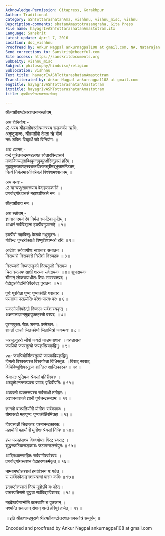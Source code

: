 ```yaml
---
Acknowledge-Permission: Gitapress, Gorakhpur
Author: Traditional
Category: aShTottarashatanAma, vishhnu, vishnu_misc, vishnu
Description-comments: shatanAmastotrasangraha, Gita Press
File name: hayagrIvAShTottarashatanAmastotram.itx
Language: Sanskrit
Latest update: April 7, 2016
Location: doc_vishhnu
Proofread by: Ankur Nagpal ankurnagpal108 at gmail.com, NA, Natarajan
Send corrections to: Sanskrit@cheerful.com
Site access: https://sanskritdocuments.org
SubDeity: vishnu_misc
Subject: philosophy/hinduism/religion
Sublocation: vishhnu
Text title: hayagrIvAShTottarashatanAmastotram
Transliterated by: Ankur Nagpal ankurnagpal108 at gmail.com
engtitle: hayagrIvAShTottarashatanAmastotram
itxtitle: hayagrIvAShTottarashatanAmastotram
title: हयग्रीवाष्टोत्तरशतनामस्तोत्रम्

---
```

  
 श्रीहयग्रीवाष्टोत्तरशतनामस्तोत्रम्   
  
अथ विनियोगः -  
ॐ अस्य श्रीहयग्रीवस्तोत्रमन्त्रस्य सङ्कर्षण ऋषिः,  
अनुष्टुप्छन्दः, श्रीहयग्रीवो देवता ऋं बीजं  
नमः शक्तिः विद्यार्थे जपे विनियोगः ॥  
  
अथ ध्यानम् -  
वन्दे पूरितचन्द्रमण्डलगतं श्वेतारविन्दासनं  
मन्दाकिन्यमृताब्धिकुन्दकुमुदक्षीरेन्दुहासं हरिम् ।  
मुद्रापुस्तकशङ्खचक्रविलसच्छ्रीमद्भुजामण्डितम्  
नित्यं निर्मलभारतीपरिमलं विश्वेशमश्वाननम् ॥  
  
अथ मन्त्रः -  
ॐ ऋग्यजुःसामरूपाय वेदाहरणकर्मणे ।  
प्रणवोद्गीथवचसे महाश्वशिरसे नमः ॥  
  
श्रीहयग्रीवाय नमः ।  
  
अथ स्तोत्रम् -  
ज्ञानानन्दमयं देवं निर्मलं स्फटिकाकृतिम् ।  
आधारं सर्वविद्यानां हयग्रीवमुपास्महे ॥ १॥  
  
हयग्रीवो महाविष्णुः केशवो मधुसूदनः ।  
गोविन्दः पुण्डरीकाक्षो विष्णुर्विश्वम्भरो हरिः ॥ २॥  
  
आदीशः सर्ववागीशः सर्वाधारः सनातनः ।  
निराधारो निराकारो निरीशो निरुपद्रवः ॥ ३॥  
  
निरञ्जनो निष्कलङ्को नित्यतृप्तो निरामयः ।  
चिदानन्दमयः साक्षी शरण्यः सर्वदायकः ॥ ४॥ शुभदायकः  
श्रीमान् लोकत्रयाधीशः शिवः सारस्वतप्रदः ।  
वेदोद्धर्त्तावेदनिधिर्वेदवेद्यः पुरातनः ॥ ५॥  
  
पूर्णः पूरयिता पुण्यः पुण्यकीर्तिः परात्परः ।  
परमात्मा परञ्ज्योतिः परेशः पारगः परः ॥ ६॥  
  
सकलोपनिषद्वेद्यो निष्कलः सर्वशास्त्रकृत् ।  
अक्षमालाज्ञानमुद्रायुक्तहस्तो वरप्रदः ॥ ७॥  
  
पुराणपुरुषः श्रेष्ठः शरण्यः परमेश्वरः ।  
शान्तो दान्तो जितक्रोधो जितामित्रो जगन्मयः ॥ ८॥  
  
जरामृत्युहरो जीवो जयदो जाड्यनाशनः । गरुडासनः  
जपप्रियो जपस्तुत्यो जपकृत्प्रियकृद्विभुः ॥ ९॥  
  
var  जयश्रियोर्जितस्तुल्यो जापकप्रियकृद्विभुः  
विमलो विश्वरूपश्च विश्वगोप्ता विधिस्तुतः । विराट् स्वराट्  
विधिविष्णुशिवस्तुत्यः शान्तिदः क्षान्तिकारकः ॥ १०॥  
  
श्रेयःप्रदः श्रुतिमयः श्रेयसां पतिरीश्वरः ।  
अच्युतोऽनन्तरूपश्च प्राणदः पृथिवीपतिः ॥ ११॥  
  
अव्यक्तो व्यक्तरूपश्च सर्वसाक्षी तमोहरः ।  
अज्ञाननाशको ज्ञानी पूर्णचन्द्रसमप्रभः ॥ १२॥  
  
ज्ञानदो वाक्पतिर्योगी योगीशः सर्वकामदः ।  
योगारूढो महापुण्यः पुण्यकीर्तिरमित्रहा ॥ १३॥  
  
विश्वसाक्षी चिदाकारः परमानन्दकारकः ।  
महायोगी महामौनी मुनीशः श्रेयसां निधिः ॥ १४॥  
  
हंसः परमहंसश्च विश्वगोप्ता विरट् स्वराट् ।  
शुद्धस्फटिकसङ्काशः जटामण्डलसंयुतः ॥ १५॥  
  
आदिमध्यान्तरहितः सर्ववागीश्वरेश्वरः ।  
प्रणवोद्गीथरूपश्च वेदाहरणकर्मकृत् ॥ १६॥  
  
नाम्नामष्टोत्तरशतं हयग्रीवस्य यः पठेत् ।  
स सर्ववेदवेदाङ्गशास्त्राणां पारगः कविः ॥ १७॥  
  
इदमष्टोत्तरशतं नित्यं मूढोऽपि यः पठेत् ।  
वाचस्पतिसमो बुद्ध्या सर्वविद्याविशारदः ॥ १८॥  
  
महदैश्वर्यमाप्नोति कलत्राणि च पुत्रकान् ।  
नश्यन्ति सकलान् रोगान् अन्ते हरिपुरं व्रजेत् ॥ १९॥  
  
॥  इति श्रीब्रह्माण्डपुराणे श्रीहयग्रीवाष्टोत्तरशतनामस्तोत्रं सम्पूर्णम् ॥  
  
  
Encoded and proofread by Ankur Nagpal ankurnagpal108 at gmail.com  
  
